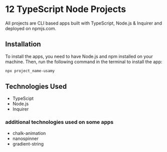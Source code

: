 # 12 TypeScript Node Projects

All projects are CLI based apps built with TypeScript, Node.js & Inquirer and deployed on npmjs.com.

## Installation

To install the apps, you need to have Node.js and npm installed on your machine. Then, run the following command in the terminal to install the app:

```bash
npx project_name-usamy
```

## Technologies Used

- TypeScipt
- Node.js
- Inquirer

### additional technologies used on some apps

- chalk-animation
- nanospinner
- gradient-string
